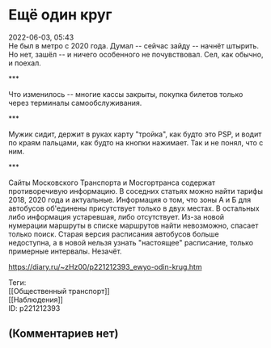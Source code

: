 Ещё один круг
=============

  
2022-06-03, 05:43  
 Не был в метро с 2020 года. Думал -- сейчас зайду -- начнёт штырить. Но нет, зашёл -- и ничего особенного не почувствовал. Сел, как обычно, и поехал.   
   
 \*\*\*   
   
 Что изменилось -- многие кассы закрыты, покупка билетов только через терминалы самообслуживания.   
   
 \*\*\*   
   
 Мужик сидит, держит в руках карту "тройка", как будто это PSP, и водит по краям пальцами, как будто на кнопки нажимает. Так и не понял, что с ним.   
   
 \*\*\*   
   
 Сайты Московского Транспорта и Мосгортранса содержат противоречивую информацию. В соседних статьях можно найти тарифы 2018, 2020 года и актуальные. Информация о том, что зоны А и Б для автобусов об'единены присутствует только в двух местах. В остальных либо информация устаревшая, либо отсутствует. Из-за новой нумерации маршруты в списке маршрутов найти невозможно, спасает только поиск. Старая версия расписания автобусов больше недоступна, а в новой нельзя узнать "настоящее" расписание, только примерные интервалы. Незачёт.   
  
<https://diary.ru/~zHz00/p221212393_ewyo-odin-krug.htm>  
  
Теги:  
[[Общественный транспорт]]  
[[Наблюдения]]  
ID: p221212393  


(Комментариев нет)
------------------